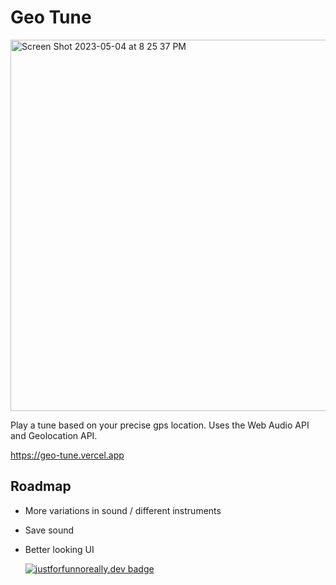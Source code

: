 # Geo Tune

<img width="594" alt="Screen Shot 2023-05-04 at 8 25 37 PM" src="https://user-images.githubusercontent.com/32600047/236190770-697465be-07b7-44b7-a177-1da7b4d9e35e.png">



Play a tune based on your precise gps location. Uses the Web Audio API and Geolocation API.

https://geo-tune.vercel.app

## Roadmap
- More variations in sound / different instruments
- Save sound
- Better looking UI

  [![justforfunnoreally.dev badge](https://img.shields.io/badge/justforfunnoreally-dev-9ff)](https://justforfunnoreally.dev)




